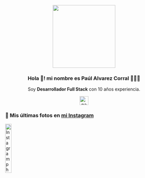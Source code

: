 <p align="center" width="300">
   <img class="image-profile" align="center" width="200" src="https://scontent.fuio35-1.fna.fbcdn.net/v/t39.30808-6/337258224_1644941305929923_7865582052276901844_n.jpg?_nc_cat=111&ccb=1-7&_nc_sid=5f2048&_nc_eui2=AeEReEIPhdjYTk_WeXGWqGClrrN5wtyVNp2us3nC3JU2nTEZtXqZkukXGcvXXgr4mz3CScMu-2Vg21Fa0aCteMll&_nc_ohc=3h0_iCtgDFAAX-1c-jZ&_nc_ht=scontent.fuio35-1.fna&oh=00_AfDM7bxOYTUJSeQGSAN1Vz1SW8u6NBQS2E1647mz_c-mWA&oe=65412F37" />
   <h3 align="center">Hola 👋! mi nombre es Paúl Alvarez Corral 👨🏻‍💻</h3>
</p>

<p align="center">Soy <strong>Desarrollador Full Stack</strong> con 10 años experiencia.</p>
<p align="center">
  <a href="https://www.instagram.com/gatoalvarezc/" target="blank">
    <img align="center" src="https://cdn.jsdelivr.net/npm/simple-icons@3.0.1/icons/instagram.svg" alt="paulalvarezc" height="28px" width="28px" />
  </a>
</p>

### 📸 Mis últimas fotos en [mi Instagram](https://www.instagram.com/gatoalvarezc/)

<a href='https://www.instagram.com/p/CunbfshryxkHJtFSKv07zJD55pMu5NI4mNXfnM0/' target='_blank'>
  <img width='20%' src='https://instagram.fuio35-1.fna.fbcdn.net/v/t51.2885-15/360041824_252520857534177_7299160806052676533_n.jpg?stp=dst-jpg_e15&efg=eyJ2ZW5jb2RlX3RhZyI6ImltYWdlX3VybGdlbi4xMDgweDEwODAuc2RyIn0&_nc_ht=instagram.fuio35-1.fna.fbcdn.net&_nc_cat=109&_nc_ohc=iFBTxyBZhgoAX8fDe_9&edm=ACWDqb8BAAAA&ccb=7-5&ig_cache_key=MzE0NTYwMzc5MDExMDkyNzk3Mg%3D%3D.2-ccb7-5&oh=00_AfB6hXgepGGNxJzSqIvnnfwnk0H1XkfLXmodGIhKbBaGIA&oe=653E443C&_nc_sid=ee9879' alt='Instagram photo' />
</a>

<style>
  .image-profile: {
    border-radius: 50%;
  }
</style>
